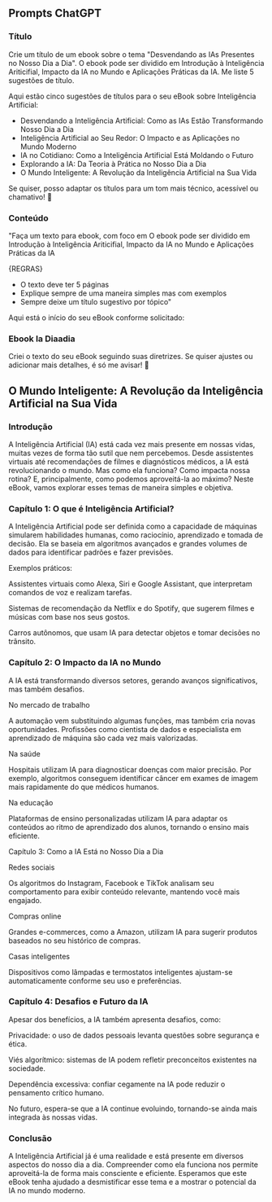## Prompts ChatGPT

### Título
Crie um título de um ebook sobre o tema "Desvendando as IAs Presentes no Nosso Dia a Dia". O ebook pode ser dividido em Introdução à Inteligência Ariticifial, Impacto da IA no Mundo e Aplicações Práticas da IA. Me liste 5 sugestões de título.

  Aqui estão cinco sugestões de títulos para o seu eBook sobre Inteligência Artificial:

  - Desvendando a Inteligência Artificial: Como as IAs Estão Transformando Nosso Dia a Dia
  - Inteligência Artificial ao Seu Redor: O Impacto e as Aplicações no Mundo Moderno
  - IA no Cotidiano: Como a Inteligência Artificial Está Moldando o Futuro
  - Explorando a IA: Da Teoria à Prática no Nosso Dia a Dia
  - O Mundo Inteligente: A Revolução da Inteligência Artificial na Sua Vida

Se quiser, posso adaptar os títulos para um tom mais técnico, acessível ou chamativo! 🚀

### Conteúdo
"Faça um texto para ebook, com foco em O ebook pode ser dividido em Introdução à Inteligência Ariticifial, Impacto da IA no Mundo e Aplicações Práticas da IA 

{REGRAS}

- O texto deve ter 5 páginas
- Explique sempre de uma maneira simples mas com exemplos
- Sempre deixe um título sugestivo por tópico"

Aqui está o início do seu eBook conforme solicitado:

  ### Ebook Ia Diaadia
  Criei o texto do seu eBook seguindo suas diretrizes. Se quiser ajustes ou adicionar mais detalhes, é só me avisar! 🚀

## O Mundo Inteligente: A Revolução da Inteligência Artificial na Sua Vida

### Introdução

A Inteligência Artificial (IA) está cada vez mais presente em nossas vidas, muitas vezes de forma tão sutil que nem percebemos. Desde assistentes virtuais até recomendações de filmes e diagnósticos médicos, a IA está revolucionando o mundo. Mas como ela funciona? Como impacta nossa rotina? E, principalmente, como podemos aproveitá-la ao máximo? Neste eBook, vamos explorar esses temas de maneira simples e objetiva.

### Capítulo 1: O que é Inteligência Artificial?

A Inteligência Artificial pode ser definida como a capacidade de máquinas simularem habilidades humanas, como raciocínio, aprendizado e tomada de decisão. Ela se baseia em algoritmos avançados e grandes volumes de dados para identificar padrões e fazer previsões.

Exemplos práticos:

Assistentes virtuais como Alexa, Siri e Google Assistant, que interpretam comandos de voz e realizam tarefas.

Sistemas de recomendação da Netflix e do Spotify, que sugerem filmes e músicas com base nos seus gostos.

Carros autônomos, que usam IA para detectar objetos e tomar decisões no trânsito.

### Capítulo 2: O Impacto da IA no Mundo

A IA está transformando diversos setores, gerando avanços significativos, mas também desafios.

No mercado de trabalho

A automação vem substituindo algumas funções, mas também cria novas oportunidades. Profissões como cientista de dados e especialista em aprendizado de máquina são cada vez mais valorizadas.

Na saúde

Hospitais utilizam IA para diagnosticar doenças com maior precisão. Por exemplo, algoritmos conseguem identificar câncer em exames de imagem mais rapidamente do que médicos humanos.

Na educação

Plataformas de ensino personalizadas utilizam IA para adaptar os conteúdos ao ritmo de aprendizado dos alunos, tornando o ensino mais eficiente.

Capítulo 3: Como a IA Está no Nosso Dia a Dia

Redes sociais

Os algoritmos do Instagram, Facebook e TikTok analisam seu comportamento para exibir conteúdo relevante, mantendo você mais engajado.

Compras online

Grandes e-commerces, como a Amazon, utilizam IA para sugerir produtos baseados no seu histórico de compras.

Casas inteligentes

Dispositivos como lâmpadas e termostatos inteligentes ajustam-se automaticamente conforme seu uso e preferências.

### Capítulo 4: Desafios e Futuro da IA

Apesar dos benefícios, a IA também apresenta desafios, como:

Privacidade: o uso de dados pessoais levanta questões sobre segurança e ética.

Viés algorítmico: sistemas de IA podem refletir preconceitos existentes na sociedade.

Dependência excessiva: confiar cegamente na IA pode reduzir o pensamento crítico humano.

No futuro, espera-se que a IA continue evoluindo, tornando-se ainda mais integrada às nossas vidas.

### Conclusão

A Inteligência Artificial já é uma realidade e está presente em diversos aspectos do nosso dia a dia. Compreender como ela funciona nos permite aproveitá-la de forma mais consciente e eficiente. Esperamos que este eBook tenha ajudado a desmistificar esse tema e a mostrar o potencial da IA no mundo moderno.




